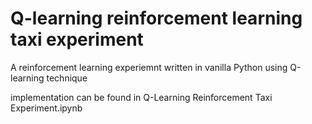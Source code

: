 # Q-learning reinforcement learning taxi experiment
A reinforcement learning experiemnt written in vanilla Python using Q-learning technique

implementation can be found in Q-Learning Reinforcement Taxi Experiment.ipynb
